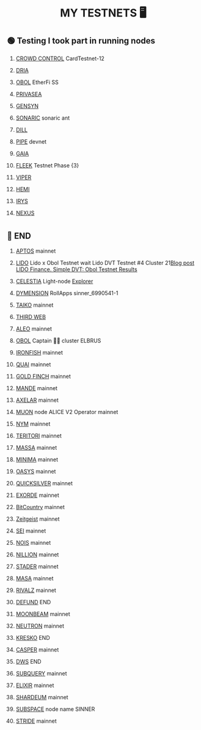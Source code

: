 <h1 align="center">MY TESTNETS 🖥 </h1>

##  🟢 Testing I took part in running nodes


1. [CROWD CONTROL](https://testnet.itrocket.net/cardchain/staking/ccvaloper1k2tyxj9pjxskpnqf87prkr9whzagnx5aprf2lg) CardTestnet-12 

2. [DRIA](https://dria.co/edge-ai/my-node)

3. [OBOL](https://obol-dvt.notion.site/obol-dvt/Obol-Techne-Credential-Program-71ce5d5013b945949f71b12b28884628) EtherFi SS

4. [PRIVASEA](https://www.privasea.ai/)

5. [GENSYN](https://www.gensyn.ai/) 

6. [SONARIC](https://docs.sonaric.xyz/installation/#install-sonaric-locally) sonaric ant

7. [DILL](https://dill.xyz/)

9. [PIPE](https://pipe.network/) devnet

10. [GAIA](https://www.gaianet.ai/node)

11. [FLEEK](https://faucet.testnet.fleek.network/) Testnet Phase {3}

12. [VIPER](https://vipernet.xyz/)

13. [HEMI](https://points.absinthe.network/hemi/start)

14. [IRYS](https://bundlr.network/explorer/Ry2bDGfBIvYtvDPYnf0eg_ijH4A1EDKaaEEecyjbUQ4)

15. [NEXUS](https://app.nexus.xyz/)


#
#


## 🔴 END

1. [APTOS](https://github.com/AntNodes/MY-TESTNET/blob/main/README.md) mainnet

2. [LIDO](https://lido.fi/) Lido x Obol Testnet wait Lido DVT Testnet #4 Cluster 21[Blog post LIDO Finance. Simple DVT: Obol Testnet Results](https://blog.lido.fi/simpledvt-obol-testnet-results/) 

3. [CELESTIA](https://tiascan.com/light-node/12D3KooWBpZE5nvFAJSyE6ZkHh9Zz9avVauoLfc7vw8KgBYhBHpL) Light-node  [Explorer](https://testnet.mintscan.io/celestia-testnet)

4. [DYMENSION](https://portal.dymension.xyz/rollapp/sinner_6990541-1) RollApps sinner_6990541-1

5. [TAIKO](https://taiko.xyz/docs) mainnet

6. [THIRD WEB](https://thirdweb.com/?utm_source=dc)

7. [ALEO](https://github.com/AleoHQ/snarkOS/) mainnet

8. [OBOL](https://prater.beaconcha.in/validator/9888d54b70cbd55180cbafbd3dbbd6b483ceca515cfb64e84eb872ffa2577e7357b99a460b24679af8f8af34c1d0ee78#attestations) Captain 👨‍✈️ cluster ELBRUS

9. [IRONFISH](https://github.com/AntNodes/MY-TESTNET/blob/main/README.md) mainnet

10. [QUAI](https://docs.qu.ai/guides/client/node) mainnet

11. [GOLD FINCH](https://goldfinch.finance/) mainnet

12. [MANDE](https://explorer.stavr.tech/mande-chain/staking/mandevaloper1kh3ksyfckthg8f6yg8kyt50tv062afu5d2k0ew) mainnet

13. [AXELAR](https://github.com/AntNodes/MY-TESTNET/edit/main/README.md) mainnet

14. [MUON](https://alice.muon.net/join/) node ALICE V2 Operator mainnet

15. [NYM](https://nymtech.net/) mainnet

16. [TERITORI](https://explorer.stavr.tech/teritori/staking/torivaloper12h3mykwltnv3tsvgwh7j334ra6ep3222ktju76) mainnet

17. [MASSA](https://github.com/AntNodes/MY-TESTNET/blob/main/README.md) mainnet

18. [MINIMA](https://github.com/AntNodes/MY-TESTNET/blob/main/README.md) mainnet

19. [OASYS](https://docs.oasys.games/docs/category/validator) mainnet

20. [QUICKSILVER](https://github.com/AntNodes/MY-TESTNET/edit/main/README.md) mainnet

21. [EXORDE](https://explorer.exorde.network/leaderboard) mainnet

22. [BitCountry](https://bit.country/) mainnet

23. [Zeitgeist](https://zeitgeist.pm/) mainnet

24. [SEI](https://github.com/AntNodes/MY-TESTNET/edit/main/README.md) mainnet

25. [NOIS](https://explorer.stavr.tech/nois/staking/noisvaloper1l4gudwr60jk3awse85awn9wf762w9afcjtp2zj) mainnet

26. [NILLION](https://verifier.nillion.com) mainnet

27. [STADER](https://prater.beaconcha.in/validator/ae3f805607ded699e30ee58fde57a061a1fda02784a5dd6205c8e7e5d130e6b4ae5a017667754e5fb206cc271558d73d#deposits) mainnet

28. [MASA](https://github.com/AntNodes/MY-TESTNET/blob/main/README.md) mainnet

29. [RIVALZ](https://rivalz.ai/dashboard) mainnet

30. [DEFUND](https://defund.explorers.guru/validator/defundvaloper1e8gelxtyhhwgnlm4u53qynh4w8ly6h3jptaav9) END

31. [MOONBEAM](https://moonbeam.network/) mainnet

32. [NEUTRON](https://neutron.explorers.guru/validator/neutronvaloper1pp4q0wy9nw8t30u20nv2px0znnwgfse8gxxfsx) mainnet

33. [KRESKO](https://app.kresko.link/) END

34. [CASPER](https://casper.network/) mainnet

35. [DWS](https://dws.explorers.guru/validator/dewebvaloper1avtnh7w7d8pa7uakr4vscp2skdg3wg9flrgdr3) END

36. [SUBQUERY](https://github.com/AntNodes/MY-TESTNET/blob/main/README.md) mainnet

37. [ELIXIR](https://testnet-3.elixir.xyz/) mainnet

38. [SHARDEUM](https://shardeum.org/ru/) mainnet

39. [SUBSPACE](https://telemetry.subspace.network/#/0x43d10ffd50990380ffe6c9392145431d630ae67e89dbc9c014cac2a417759101) node name SINNER

40. [STRIDE](https://stride.zone/) mainnet



